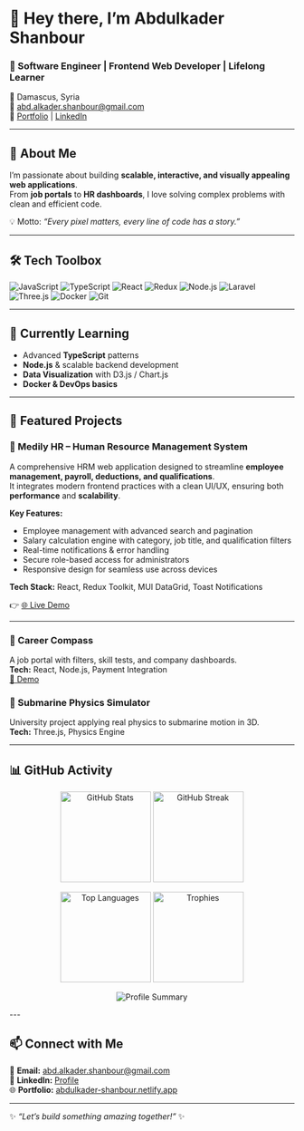 # 👋 Hey there, I’m Abdulkader Shanbour  

### 🚀 Software Engineer | Frontend Web Developer | Lifelong Learner  

📍 Damascus, Syria  
📧 abd.alkader.shanbour@gmail.com  
🔗 [Portfolio](https://abdulkader-shanbour.netlify.app/) | [LinkedIn](https://www.linkedin.com/in/abdulkader-al-shanbour-553546263)  

---

## 🌟 About Me  
I’m passionate about building **scalable, interactive, and visually appealing web applications**.  
From **job portals** to **HR dashboards**, I love solving complex problems with clean and efficient code.  

💡 Motto: *“Every pixel matters, every line of code has a story.”*  

---

## 🛠️ Tech Toolbox  

![JavaScript](https://img.shields.io/badge/-JavaScript-F7DF1E?logo=javascript&logoColor=000)  ![TypeScript](https://img.shields.io/badge/-TypeScript-3178C6?logo=typescript&logoColor=fff)  ![React](https://img.shields.io/badge/-React-61DAFB?logo=react&logoColor=000)  ![Redux](https://img.shields.io/badge/-Redux-764ABC?logo=redux&logoColor=fff)  ![Node.js](https://img.shields.io/badge/-Node.js-339933?logo=node.js&logoColor=fff)  ![Laravel](https://img.shields.io/badge/-Laravel-FF2D20?logo=laravel&logoColor=fff)  ![Three.js](https://img.shields.io/badge/-Three.js-black?logo=three.js&logoColor=fff)  ![Docker](https://img.shields.io/badge/-Docker-2496ED?logo=docker&logoColor=fff)  ![Git](https://img.shields.io/badge/-Git-F05032?logo=git&logoColor=fff)  

---

## 🌱 Currently Learning  
- Advanced **TypeScript** patterns  
- **Node.js** & scalable backend development  
- **Data Visualization** with D3.js / Chart.js  
- **Docker & DevOps basics**  

---

## 📌 Featured Projects  

### 🔹 Medily HR – Human Resource Management System  
A comprehensive HRM web application designed to streamline **employee management, payroll, deductions, and qualifications**.  
It integrates modern frontend practices with a clean UI/UX, ensuring both **performance** and **scalability**.  

**Key Features:**  
- Employee management with advanced search and pagination  
- Salary calculation engine with category, job title, and qualification filters  
- Real-time notifications & error handling  
- Secure role-based access for administrators  
- Responsive design for seamless use across devices  

**Tech Stack:** React, Redux Toolkit, MUI DataGrid, Toast Notifications  

👉 [🌐 Live Demo](https://medily-hr.netlify.app/)  

---

### 🔹 Career Compass  
A job portal with filters, skill tests, and company dashboards.  
**Tech:** React, Node.js, Payment Integration  
[🎥 Demo](https://drive.google.com/file/d/1DCGkzNJD5GAyi8bCkm1F88qMg9jcKKvQ/view)  


### 🔹 Submarine Physics Simulator  
University project applying real physics to submarine motion in 3D.  
**Tech:** Three.js, Physics Engine  

---

## 📊 GitHub Activity  

<p align="center">
  <!-- Stats -->
  <img src="https://github-readme-stats.vercel.app/api?username=abd-shan&show_icons=true&theme=tokyonight" alt="GitHub Stats" height="160"/>
  <!-- Streak -->
  <img src="https://streak-stats.demolab.com?user=abd-shan&theme=tokyonight&border_radius=5" alt="GitHub Streak" height="160"/>
</p>

<p align="center">
  <!-- Top Languages -->
  <img src="https://github-readme-stats.vercel.app/api/top-langs/?username=abd-shan&layout=compact&theme=tokyonight" alt="Top Languages" height="160"/>
  <!-- Trophies -->
  <img src="https://github-profile-trophy.vercel.app/?username=abd-shan&theme=tokyonight&row=1&column=5" alt="Trophies" height="160"/>
</p>

<p align="center">
  <!-- Profile Summary Card -->
  <img src="https://github-profile-summary-cards.vercel.app/api/cards/profile-details?username=abd-shan&theme=tokyonight" alt="Profile Summary"/>
</p>
---

## 📫 Connect with Me  
📧 **Email:** abd.alkader.shanbour@gmail.com  
💼 **LinkedIn:** [Profile](https://www.linkedin.com/in/abdulkader-al-shanbour-553546263)  
🌐 **Portfolio:** [abdulkader-shanbour.netlify.app](https://abdulkader-shanbour.netlify.app/)  

---

✨ *“Let’s build something amazing together!”* ✨
